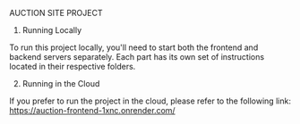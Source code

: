 AUCTION SITE PROJECT

1. Running Locally

To run this project locally, you'll need to start both the frontend and backend servers separately. Each part has its own set of instructions located in their respective folders.

2. Running in the Cloud

If you prefer to run the project in the cloud, please refer to the following link: 
https://auction-frontend-1xnc.onrender.com/